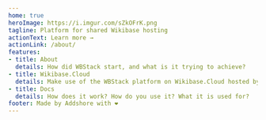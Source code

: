```yaml
---
home: true
heroImage: https://i.imgur.com/sZkOFrK.png
tagline: Platform for shared Wikibase hosting
actionText: Learn more →
actionLink: /about/
features:
- title: About
  details: How did WBStack start, and what is it trying to achieve?
- title: Wikibase.Cloud
  details: Make use of the WBStack platform on Wikibase.Cloud hosted by Wikimedia Deutschland
- title: Docs
  details: How does it work? How do you use it? What it is used for?
footer: Made by Addshore with ❤️
---
```

